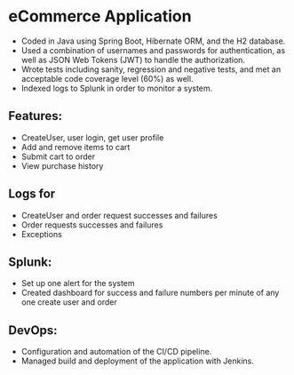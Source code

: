 # eCommerce Application

- Coded in Java using Spring Boot, Hibernate ORM, and the H2 database. 
- Used a combination of usernames and passwords for authentication, as well as JSON Web Tokens (JWT) to handle the authorization.
- Wrote tests including sanity, regression and negative tests, and met an acceptable code coverage level (60%) as well.
- Indexed logs to Splunk in order to monitor a system.

## Features: 
- CreateUser, user login, get user profile
- Add and remove items to cart
- Submit cart to order
- View purchase history

## Logs for
* CreateUser and order request successes and failures
* Order requests successes and failures
* Exceptions  

## Splunk: 
- Set up one alert for the system
- Created dashboard for success and failure numbers per minute of any one create user and order

## DevOps: 
- Configuration and automation of the CI/CD pipeline.
- Managed build and deployment of the application with Jenkins.
